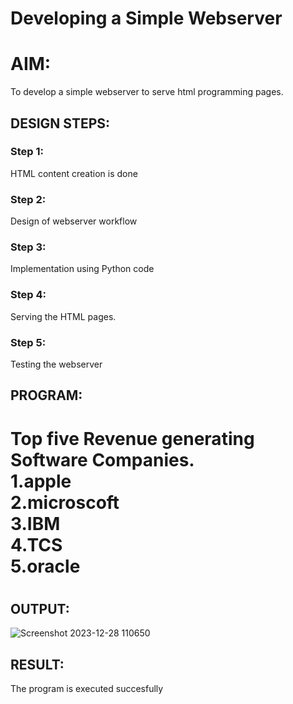 # Developing a Simple Webserver

# AIM:

To develop a simple webserver to serve html programming pages.

## DESIGN STEPS:

### Step 1:

HTML content creation is done

### Step 2:

Design of webserver workflow

### Step 3:

Implementation using Python code

### Step 4:

Serving the HTML pages.

### Step 5:

Testing the webserver

## PROGRAM:
<html>
       <body>
            <h1>
                Top five Revenue generating Software Companies.<br>
                1.apple<br>
                2.microscoft<br>
                3.IBM<br>
                4.TCS<br>
                5.oracle<br>
            <h1>
        </body>
</html>

## OUTPUT:
![Screenshot 2023-12-28 110650](https://github.com/gowriganeshns/webserver/assets/151514009/f7fa79d5-c5b3-4f03-adbd-b9c7e9002ddd)


## RESULT:
The program is executed succesfully
